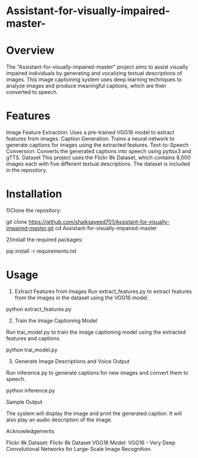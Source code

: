 # Assistant-for-visually-impaired-master-
# Overview
The "Assistant-for-visually-impaired-master" project aims to assist visually impaired individuals by generating and vocalizing textual descriptions of images. This image captioning system uses deep learning techniques to analyze images and produce meaningful captions, which are then converted to speech.

# Features
Image Feature Extraction: Uses a pre-trained VGG16 model to extract features from images.
Caption Generation: Trains a neural network to generate captions for images using the extracted features.
Text-to-Speech Conversion: Converts the generated captions into speech using pyttsx3 and gTTS.
Dataset
This project uses the Flickr 8k Dataset, which contains 8,000 images each with five different textual descriptions. The dataset is included in the repository.

# Installation
1)Clone the repository:

git clone https://github.com/shaiksayeed701/Assistant-for-visually-impaired-master.git
cd Assistant-for-visually-impaired-master

2)Install the required packages:

pip install -r requirements.txt

# Usage
1. Extract Features from Images
Run extract_features.py to extract features from the images in the dataset using the VGG16 model.

 python extract_features.py
 
2. Train the Image Captioning Model

Run trai_model.py to train the image captioning model using the extracted features and captions.

python trai_model.py

3. Generate Image Descriptions and Voice Output

Run inference.py to generate captions for new images and convert them to speech.

python inference.py

Sample Output

The system will display the image and print the generated caption. It will also play an audio description of the image.


Acknowledgements

Flickr 8k Dataset: Flickr 8k Dataset
VGG16 Model: VGG16 - Very Deep Convolutional Networks for Large-Scale Image Recognition
